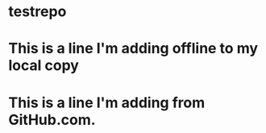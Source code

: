 # testrepo
# This is a line I'm adding offline to my local copy
# This is a line I'm adding from GitHub.com.
